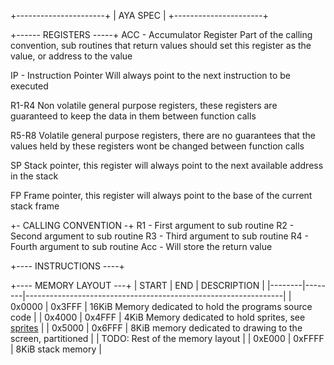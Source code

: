 +----------------------+
|       AYA SPEC       |
+----------------------+

+------ REGISTERS -----+
ACC - Accumulator Register
Part of the calling convention, sub routines that return values should set this
register as the value, or address to the value

IP - Instruction Pointer
Will always point to the next instruction to be executed

R1-R4
Non volatile general purpose registers, these registers are guaranteed to keep
the data in them between function calls

R5-R8
Volatile general purpose registers, there are no guarantees that the values held
by these registers wont be changed between function calls

SP
Stack pointer, this register will always point to the next available address in
the stack

FP
Frame pointer, this register will always point to the base of the current stack
frame

+- CALLING CONVENTION -+
R1 - First argument to sub routine
R2 - Second argument to sub routine
R3 - Third argument to sub routine
R4 - Fourth argument to sub routine
Acc - Will store the return value

+---- INSTRUCTIONS ----+

+---- MEMORY LAYOUT ---+
| START  | END    | DESCRIPTION                                                    |
|--------|--------|----------------------------------------------------------------|
| 0x0000 | 0x3FFF | 16KiB Memory dedicated to hold the programs source code        |
| 0x4000 | 0x4FFF | 4KiB Memory dedicated to hold sprites, see [sprites](#sprites) |
| 0x5000 | 0x6FFF | 8KiB memory dedicated to drawing to the screen, partitioned    |
| TODO: Rest of the memory layout                                                  |
| 0xE000 | 0xFFFF | 8KiB stack memory                                              |
